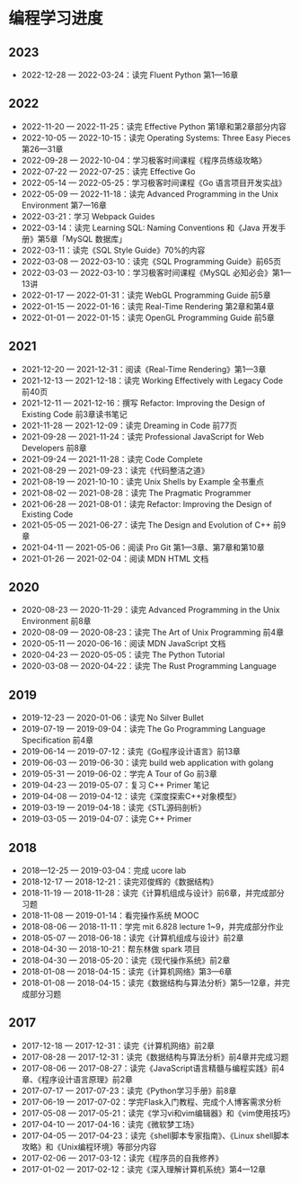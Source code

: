 # 编程学习进度

## 2023

- 2022-12-28 — 2022-03-24：读完 Fluent Python 第1—16章

## 2022

- 2022-11-20 — 2022-11-25：读完 Effective Python 第1章和第2章部分内容
- 2022-10-05 — 2022-10-15：读完 Operating Systems: Three Easy Pieces 第26—31章
- 2022-09-28 — 2022-10-04：学习极客时间课程《程序员练级攻略》
- 2022-07-22 — 2022-07-25：读完 Effective Go
- 2022-05-14 — 2022-05-25：学习极客时间课程《Go 语言项目开发实战》
- 2022-05-09 — 2022-11-18：读完 Advanced Programming in the Unix Environment 第7—16章
- 2022-03-21：学习 Webpack Guides
- 2022-03-14：读完 Learning SQL: Naming Conventions 和《Java 开发手册》第5章「MySQL 数据库」
- 2022-03-11：读完《SQL Style Guide》70%的内容
- 2022-03-08 — 2022-03-10：读完《SQL Programming Guide》前65页
- 2022-03-03 — 2022-03-10：学习极客时间课程《MySQL 必知必会》第1—13讲
- 2022-01-17 — 2022-01-31：读完 WebGL Programming Guide 前5章
- 2022-01-15 — 2022-01-16：读完 Real-Time Rendering 第2章和第4章
- 2022-01-01 — 2022-01-15：读完 OpenGL Programming Guide 前5章

## 2021

- 2021-12-20 — 2021-12-31：阅读《Real-Time Rendering》第1—3章
- 2021-12-13 — 2021-12-18：读完 Working Effectively with Legacy Code 前40页
- 2021-12-11 — 2021-12-16：撰写 Refactor: Improving the Design of Existing Code 前3章读书笔记
- 2021-11-28 — 2021-12-09：读完 Dreaming in Code 前77页
- 2021-09-28 — 2021-11-24：读完 Professional JavaScript for Web Developers 前8章
- 2021-09-24 — 2021-11-28：读完 Code Complete
- 2021-08-29 — 2021-09-23：读完《代码整洁之道》
- 2021-08-19 — 2021-10-10：读完 Unix Shells by Example 全书重点
- 2021-08-02 — 2021-08-28：读完 The Pragmatic Programmer
- 2021-06-28 — 2021-08-01：读完 Refactor: Improving the Design of Existing Code
- 2021-05-05 — 2021-06-27：读完 The Design and Evolution of C++ 前9章
- 2021-04-11 — 2021-05-06：阅读 Pro Git 第1—3章、第7章和第10章
- 2021-01-26 — 2021-02-04：阅读 MDN HTML 文档


## 2020

- 2020-08-23 — 2020-11-29：读完 Advanced Programming in the Unix Environment 前8章
- 2020-08-09 — 2020-08-23：读完 The Art of Unix Programming 前4章
- 2020-05-11 — 2020-06-16：阅读 MDN JavaScript 文档
- 2020-04-23 — 2020-05-05：读完 The Python Tutorial
- 2020-03-08 — 2020-04-22：读完 The Rust Programming Language

## 2019

- 2019-12-23 — 2020-01-06：读完 No Silver Bullet
- 2019-07-19 — 2019-09-04：读完 The Go Programming Language Specification 前4章
- 2019-06-14 — 2019-07-12：读完《Go程序设计语言》前13章
- 2019-06-03 — 2019-06-30：读完 build web application with golang
- 2019-05-31 — 2019-06-02：学完 A Tour of Go 前3章
- 2019-04-23 — 2019-05-07：复习 C++ Primer 笔记
- 2019-04-08 — 2019-04-12：读完《深度探索C++对象模型》
- 2019-03-19 — 2019-04-18：读完《STL源码剖析》
- 2019-03-05 — 2019-04-07：读完 C++ Primer

## 2018

- 2018—12-25 — 2019-03-04：完成 ucore lab
- 2018-12-17 — 2018-12-21：读完邓俊辉的《数据结构》
- 2018-11-19 — 2018-11-28：读完《计算机组成与设计》前6章，并完成部分习题
- 2018-11-08 — 2019-01-14：看完操作系统 MOOC
- 2018-08-06 — 2018-11-11：学完 mit 6.828 lecture 1~9，并完成部分作业
- 2018-05-07 — 2018-06-18：读完《计算机组成与设计》前2章
- 2018-04-30 — 2018-10-21：帮东林做 spark 项目
- 2018-04-30 — 2018-05-20：读完《现代操作系统》前2章
- 2018-01-08 — 2018-04-15：读完《计算机网络》第3—6章
- 2018-01-08 — 2018-04-15：读完《数据结构与算法分析》第5—12章，并完成部分习题

## 2017

- 2017-12-18 — 2017-12-31：读完《计算机网络》前2章
- 2017-08-28 — 2017-12-31：读完《数据结构与算法分析》前4章并完成习题
- 2017-08-06 — 2017-08-27：读完《JavaScript语言精髓与编程实践》前4章、《程序设计语言原理》前2章
- 2017-07-17 — 2017-07-23：读完《Python学习手册》前8章
- 2017-06-19 — 2017-07-02：学完Flask入门教程、完成个人博客需求分析
- 2017-05-08 — 2017-05-21：读完《学习vi和vim编辑器》和《vim使用技巧》
- 2017-04-10 — 2017-04-16：读完《微软梦工场》
- 2017-04-05 — 2017-04-23：读完《shell脚本专家指南》、《Linux shell脚本攻略》和《Unix编程环境》等部分内容
- 2017-02-06 — 2017-03-12：读完《程序员的自我修养》
- 2017-01-02 — 2017-02-12：读完《深入理解计算机系统》第4—12章
